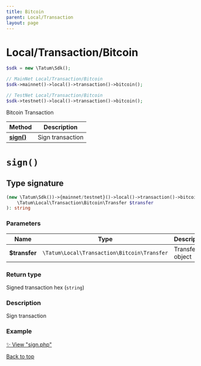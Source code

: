 ```yaml
---
title: Bitcoin
parent: Local/Transaction
layout: page
---
```


# Local/Transaction/Bitcoin

```php
$sdk = new \Tatum\Sdk();

// MainNet Local/Transaction/Bitcoin
$sdk->mainnet()->local()->transaction()->bitcoin();

// TestNet Local/Transaction/Bitcoin
$sdk->testnet()->local()->transaction()->bitcoin();
```

Bitcoin Transaction

Method | Description
------------- | -------------
[**sign()**](#sign) | Sign transaction

# `sign()`

## Type signature

```php
(new \Tatum\Sdk())->{mainnet/testnet}()->local()->transaction()->bitcoin()->sign(
    \Tatum\Local\Transaction\Bitcoin\Transfer $transfer
): string
```

### Parameters

Name | Type | Description  | Notes
------------- | ------------- | ------------- | -------------
**$transfer** | `\Tatum\Local\Transaction\Bitcoin\Transfer` | Transfer object | 

### Return type

Signed transaction hex (`string`)

### Description

Sign transaction

### Example

[✨ View "sign.php"](https://github.com/tatumio/tatum-php/blob/master/examples/Local/Transaction/Bitcoin/sign.php)

[Back to top](#top)

